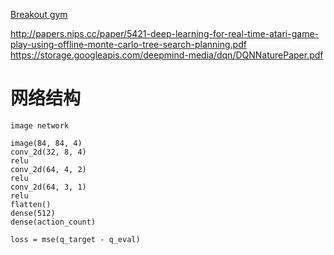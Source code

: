 [Breakout gym](https://gym.openai.com/envs/Breakout-ram-v0/)

  http://papers.nips.cc/paper/5421-deep-learning-for-real-time-atari-game-play-using-offline-monte-carlo-tree-search-planning.pdf
  https://storage.googleapis.com/deepmind-media/dqn/DQNNaturePaper.pdf

# 网络结构

```
image network

image(84, 84, 4)
conv_2d(32, 8, 4)
relu
conv_2d(64, 4, 2)
relu
conv_2d(64, 3, 1)
relu
flatten()
dense(512)
dense(action_count)

loss = mse(q_target - q_eval)
```
